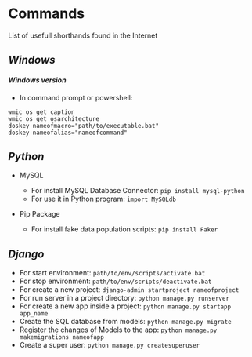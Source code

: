 # Commands
List of usefull shorthands found in the Internet

## ***Windows***

#### ***Windows version***
- In command prompt or powershell:

``` 
wmic os get caption
wmic os get osarchitecture
doskey nameofmacro="path/to/executable.bat"
doskey nameofalias="nameofcommand"
```

## ***Python***

- MySQL
  - For install MySQL Database Connector: `pip install mysql-python`
  - For use it in Python program: `import MySQLdb`
  
- Pip Package
  - For install fake data population scripts: `pip install Faker`
  
## ***Django***
- For start environment: `path/to/env/scripts/activate.bat`
- For stop environment:  `path/to/env/scripts/deactivate.bat`
- For create a new project: `django-admin startproject nameofproject`
- For run server in a project directory: `python manage.py runserver`
- For create a new app inside a project: `python manage.py startapp app_name`
- Create the SQL database from models: `python manage.py migrate`
- Register the changes of Models to the app: `python manage.py makemigrations nameofapp`
- Create a super user: `python manage.py createsuperuser`
